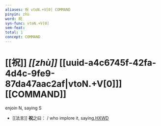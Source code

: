 ```yaml
---
aliases: 祝 vtoN.+V[0] COMMAND
pinyin: zhù
word: 祝
syn-func: vtoN.+V[0]
sem-feat: 
total: 1
concept: COMMAND 
---
```

# [[祝]] *[[zhù]]*  [[uuid-a4c6745f-42fa-4d4c-9fe9-87da47aac2af|vtoN.+V[0]]] [[COMMAND]]
enjoin N, saying S
 - [[法言]] **祝**之曰： / who implore it, saying,[HXWD](https://hxwd.org/textview.html?location=KR3a0009_tls_001-5a.4)